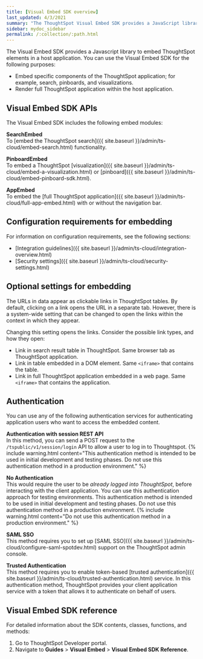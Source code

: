 ```yaml
---
title: [Visual Embed SDK overview]
last_updated: 4/3/2021
summary: "The ThoughtSpot Visual Embed SDK provides a JavaScript library for embedding ThoughtSpot search, visualizations, pinboards, and the full application."
sidebar: mydoc_sidebar
permalink: /:collection/:path.html
---
```

The Visual Embed SDK provides a Javascript library to embed ThoughtSpot elements in a host application.
You can use the Visual Embed SDK for the following purposes:
-   Embed specific components of the ThoughtSpot application; for example, search, pinboards, and visualizations.
-   Render full ThoughtSpot application within the host application.

## Visual Embed SDK APIs

The Visual Embed SDK includes the following embed modules:

**SearchEmbed**    
To [embed the ThoughtSpot search]({{ site.baseurl }}/admin/ts-cloud/embed-search.html) functionality.

**PinboardEmbed**  
To embed a ThoughtSpot [visualization]({{ site.baseurl }}/admin/ts-cloud/embed-a-visualization.html) or [pinboard]({{ site.baseurl }}/admin/ts-cloud/embed-pinboard-sdk.html).

**AppEmbed**  
To embed the [full ThoughtSpot application]({{ site.baseurl }}/admin/ts-cloud/full-app-embed.html) with or without the navigation bar.

## Configuration requirements for embedding

For information on configuration requirements, see the following sections:

-  [Integration guidelines]({{ site.baseurl }}/admin/ts-cloud/integration-overview.html)
-  [Security settings]({{ site.baseurl }}/admin/ts-cloud/security-settings.html)

## Optional settings for embedding

The URLs in data appear as clickable links in ThoughtSpot tables.
By default, clicking on a link opens the URL in a separate tab.
However, there is a system-wide setting that can be changed to open the links within the context in which they appear.

Changing this setting opens the links.
Consider the possible link types, and how they open:

-   Link in search result table in ThoughtSpot.
    Same browser tab as ThoughtSpot application.
-   Link in table embedded in a DOM element.
    Same `<iframe>` that contains the table.
-   Link in full ThoughtSpot application embedded in a web page.
    Same `<iframe>` that contains the application.


## Authentication

You can use any of the following authentication services for authenticating application users who want to access the embedded content.

**Authentication with session REST API**                                            
In this method, you can send a POST request to the `/tspublic/v1/session/login` API to allow a user to log in to Thoughtspot.
{% include warning.html content="This authentication method is intended to be used in initial development and testing phases. Do not use this authentication method in a production environment." %}

**No Authentication**                
This would require the user to be *already logged into ThoughtSpot*, before interacting with the client application.
You can use this authentication approach for testing environments.
This authentication method is intended to be used in initial development and testing phases. Do not use this authentication method in a production environment.
{% include warning.html content="Do not use this authentication method in a production environment." %}

**SAML SSO**                       
This method requires you to set up [SAML SSO]({{ site.baseurl }}/admin/ts-cloud/configure-saml-spotdev.html)  support on the ThoughtSpot admin console.

**Trusted Authentication**                                                                 
This method requires you to enable token-based [trusted authentication]({{ site.baseurl }}/admin/ts-cloud/trusted-authentication.html) service.
In this authentication method, ThoughtSpot provides your client application service with a token that allows it to authenticate on behalf of users.

## Visual Embed SDK reference

For detailed information about the SDK contents, classes, functions, and methods:
1. Go to ThoughtSpot Developer portal.
2. Navigate to **Guides** > **Visual Embed** > **Visual Embed SDK Reference**.
